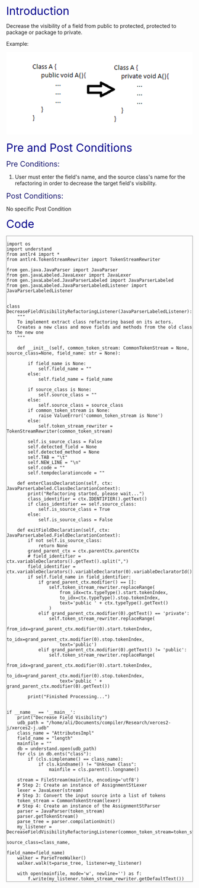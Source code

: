 <span style="color:darkblue;font-size:30px;">Introduction </span>

Decrease the visibility of a field from public to protected, protected to package or package to private.

Example:

![decreasemethod](decreasemethod.png)

<span style="color:darkblue;font-size:30px;">Pre and Post Conditions </span>

<span style="color:MidnightBlue;font-size:20px;">Pre Conditions: </span>

1. User must enter the field's name, and the source class's name for the refactoring
   in order to decrease the target field's visibility.

<span style="color:MidnightBlue;font-size:20px;">Post Conditions: </span>

No specific Post Condition

<span style="color:darkblue;font-size:30px;">Code</span>
<Pre>
<Code style="display: block; border: 1px solid #999;">
import os
import understand
from antlr4 import *
from antlr4.TokenStreamRewriter import TokenStreamRewriter

from gen.java.JavaParser import JavaParser
from gen.javaLabeled.JavaLexer import JavaLexer
from gen.javaLabeled.JavaParserLabeled import JavaParserLabeled
from gen.javaLabeled.JavaParserLabeledListener import JavaParserLabeledListener


class DecreaseFieldVisibilityRefactoringListener(JavaParserLabeledListener):
    """
    To implement extract class refactoring based on its actors.
    Creates a new class and move fields and methods from the old class to the new one
    """

    def __init__(self, common_token_stream: CommonTokenStream = None, source_class=None, field_name: str = None):

        if field_name is None:
            self.field_name = ""
        else:
            self.field_name = field_name

        if source_class is None:
            self.source_class = ""
        else:
            self.source_class = source_class
        if common_token_stream is None:
            raise ValueError('common_token_stream is None')
        else:
            self.token_stream_rewriter = TokenStreamRewriter(common_token_stream)

        self.is_source_class = False
        self.detected_field = None
        self.detected_method = None
        self.TAB = "\t"
        self.NEW_LINE = "\n"
        self.code = ""
        self.tempdeclarationcode = ""

    def enterClassDeclaration(self, ctx: JavaParserLabeled.ClassDeclarationContext):
        print("Refactoring started, please wait...")
        class_identifier = ctx.IDENTIFIER().getText()
        if class_identifier == self.source_class:
            self.is_source_class = True
        else:
            self.is_source_class = False

    def exitFieldDeclaration(self, ctx: JavaParserLabeled.FieldDeclarationContext):
        if not self.is_source_class:
            return None
        grand_parent_ctx = ctx.parentCtx.parentCtx
        # field_identifier = ctx.variableDeclarators().getText().split(",")
        field_identifier = ctx.variableDeclarators().variableDeclarator(0).variableDeclaratorId().IDENTIFIER().getText()
        if self.field_name in field_identifier:
            if grand_parent_ctx.modifier() == []:
                self.token_stream_rewriter.replaceRange(
                    from_idx=ctx.typeType().start.tokenIndex,
                    to_idx=ctx.typeType().stop.tokenIndex,
                    text='public ' + ctx.typeType().getText()
                )
            elif grand_parent_ctx.modifier(0).getText() == 'private':
                self.token_stream_rewriter.replaceRange(
                    from_idx=grand_parent_ctx.modifier(0).start.tokenIndex,
                    to_idx=grand_parent_ctx.modifier(0).stop.tokenIndex,
                    text='public')
            elif grand_parent_ctx.modifier(0).getText() != 'public':
                self.token_stream_rewriter.replaceRange(
                    from_idx=grand_parent_ctx.modifier(0).start.tokenIndex,
                    to_idx=grand_parent_ctx.modifier(0).stop.tokenIndex,
                    text='public ' + grand_parent_ctx.modifier(0).getText())

        print("Finished Processing...")


if __name__ == '__main__':
    print("Decrease Field Visibility")
    udb_path = "/home/ali/Documents/compiler/Research/xerces2-j/xerces2-j.udb"
    class_name = "AttributesImpl"
    field_name = "length"
    mainfile = ""
    db = understand.open(udb_path)
    for cls in db.ents("class"):
        if (cls.simplename() == class_name):
            if cls.kindname() != "Unknown Class":
                mainfile = cls.parent().longname()

    stream = FileStream(mainfile, encoding='utf8')
    # Step 2: Create an instance of AssignmentStLexer
    lexer = JavaLexer(stream)
    # Step 3: Convert the input source into a list of tokens
    token_stream = CommonTokenStream(lexer)
    # Step 4: Create an instance of the AssignmentStParser
    parser = JavaParser(token_stream)
    parser.getTokenStream()
    parse_tree = parser.compilationUnit()
    my_listener = DecreaseFieldVisibilityRefactoringListener(common_token_stream=token_stream,
                                                             source_class=class_name,
                                                             field_name=field_name)
    walker = ParseTreeWalker()
    walker.walk(t=parse_tree, listener=my_listener)

    with open(mainfile, mode='w', newline='') as f:
        f.write(my_listener.token_stream_rewriter.getDefaultText())
</Code>
</Pre>